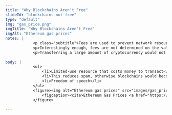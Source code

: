 ```yaml
--- 
title: "Why Blockchains Aren't Free"
slideId: "blockchains-not-free"
type: "default"
img: "gas_price.png"
imgTitle: "Why Blockchains Aren't Free"
imgAlt: "Ethereum gas prices"
notes: | 
            <p class="subtitle">Fees are used to prevent network resources ffrom being wasted. They are calculated by the amount of data, or network resources, needed to execute a transaction.</p>
            <p>Interestingly enough, fees are not determined on the value of the transaction, but rather the amount of data that&apos;s being transacted. </p>
            <p>Transferring a large amount of cryptocurrency would not require much more data to be transferred than sending a smaller amount. Therefore, both of these transactions would have comparable fees. More complex operations that require a lot of data to be transferred garner higher fees.</p>
        
body: | 
            <ul>
                <li>Limited-use resource that costs money to transact</li>
                <li>This reduces spam, otherwise blockchains would become overrun like email</li>
                <li>Freedom of speech</li>
            </ul>
            <figure><img alt="Ethereum gas prices" src="images/gas_price.png" title="Why Blockchains Aren&apos;t Free">
                <figcaption><cite>Ethereum Gas Prices <a href="https://ethgasstation.info/">(ethgasstation.info)</a></cite></figcaption>
            </figure>
        
---
```


